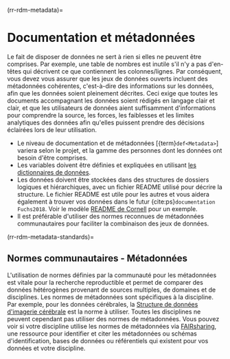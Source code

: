 (rr-rdm-metadata)=
# Documentation et métadonnées

Le fait de disposer de données ne sert à rien si elles ne peuvent être comprises. Par exemple, une table de nombres est inutile s'il n'y a pas d'en-têtes qui décrivent ce que contiennent les colonnes/lignes. Par conséquent, vous devez vous assurer que les jeux de données ouverts incluent des métadonnées cohérentes, c'est-à-dire des informations sur les données, afin que les données soient pleinement décrites. Ceci exige que toutes les documents accompagnant les données soient rédigés en langage clair et clair, et que les utilisateurs de données aient suffisamment d'informations pour comprendre la source, les forces, les faiblesses et les limites analytiques des données afin qu'elles puissent prendre des décisions éclairées lors de leur utilisation.

- Le niveau de documentation et de métadonnées [{term}`def<Metadata>`] variera selon le projet, et la gamme des personnes dont les données ont besoin d'être comprises.
- Les variables doivent être définies et expliquées en utilisant [les dictionnaires de données](https://help.osf.io/hc/en-us/articles/360019739054-How-to-Make-a-Data-Dictionary).
- Les données doivent être stockées dans des structures de dossiers logiques et hiérarchiques, avec un fichier README utilisé pour décrire la structure. Le fichier README est utile pour les autres et vous aidera également à trouver vos données dans le futur {cite:ps}`documentation Fuchs2018`. Voir le modèle [README de Cornell](https://cornell.app.box.com/v/ReadmeTemplate) pour un exemple.
- Il est préférable d'utiliser des normes reconnues de métadonnées communautaires pour faciliter la combinaison des jeux de données.

(rr-rdm-metadata-standards)=
## Normes communautaires - Métadonnées

L'utilisation de normes définies par la communauté pour les métadonnées est vitale pour la recherche reproductible et permet de comparer des données hétérogènes provenant de sources multiples, de domaines et de disciplines. Les normes de métadonnées sont spécifiques à la discipline. Par exemple, pour les données cérébrales, la [Structure de données d'imagerie cérébrale](https://doi.org/10.25504/FAIRsharing.rd1j6t) est la norme à utiliser. Toutes les disciplines ne peuvent cependant pas utiliser des normes de métadonnées. Vous pouvez voir si votre discipline utilise les normes de métadonnées via [FAIRsharing](https://fairsharing.org/), une ressource pour identifier et citer les métadonnées ou schémas d'identification, bases de données ou référentiels qui existent pour vos données et votre discipline.
